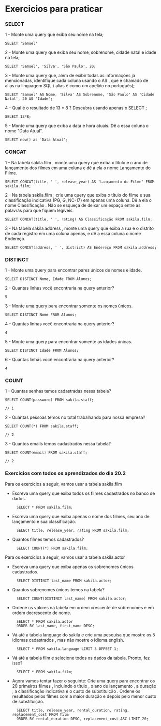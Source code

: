 # Exercicios para praticar

### SELECT

1 - Monte uma query que exiba seu nome na tela;

    SELECT 'Samuel'

2 - Monte uma query que exiba seu nome, sobrenome, cidade natal e idade na tela;

    SELECT 'Samuel', 'Silva', 'São Paulo', 20; 

3 - Monte uma query que, além de exibir todas as informações já mencionadas, identifique cada coluna usando o AS , que é chamado de alias na linguagem SQL ( alias é como um apelido no português);

    SELECT 'Samuel' AS Nome, 'Silva' AS Sobrenome, 'São Paulo' AS 'Cidade Natal', 20 AS 'Idade'; 

4 - Qual é o resultado de 13 * 8 ? Descubra usando apenas o SELECT ;

    SELECT 13*8;

5 - Monte uma query que exiba a data e hora atuais. Dê a essa coluna o nome "Data Atual".

    SELECT now() as 'Data Atual';


### CONCAT 

1 - Na tabela sakila.film , monte uma query que exiba o título e o ano de lançamento dos filmes em uma coluna e dê a ela o nome Lançamento do Filme.

    SELECT CONCAT(title, ' ', release_year) AS 'Lançamento do Filme' FROM sakila.film;

2 - Na tabela sakila.film , crie uma query que exiba o título do filme e sua classificação indicativa (PG, G, NC-17) em apenas uma coluna. Dê a ela o nome Classificação . Não se esqueça de deixar um espaço entre as palavras para que fiquem legíveis.

    SELECT CONCAT(title, ' ', rating) AS Classificação FROM sakila.film;

3 - Na tabela sakila.address , monte uma query que exiba a rua e o distrito de cada registro em uma coluna apenas, e dê a essa coluna o nome Endereço.

    SELECT CONCAT(address, ' ', district) AS Endereço FROM sakila.address;

### DISTINCT

1 - Monte uma query para encontrar pares únicos de nomes e idade.

    SELECT DISTINCT Nome, Idade FROM Alunos;

2 - Quantas linhas você encontraria na query anterior?

    5

3 - Monte uma query para encontrar somente os nomes únicos.

    SELECT DISTINCT Nome FROM Alunos;

4 - Quantas linhas você encontraria na query anterior?

    4

5 - Monte uma query para encontrar somente as idades únicas.

    SELECT DISTINCT Idade FROM Alunos;

6 - Quantas linhas você encontraria na query anterior?

    4

### COUNT 

1 - Quantas senhas temos cadastradas nessa tabela?

    SELECT COUNT(password) FROM sakila.staff;
    
    // 1

2 - Quantas pessoas temos no total trabalhando para nossa empresa?

    SELECT COUNT(*) FROM sakila.staff;

    // 2

3 - Quantos emails temos cadastrados nessa tabela?

    SELECT COUNT(email) FROM sakila.staff;

    // 2

### Exercicios com todos os aprendizados do dia 20.2

Para os exercícios a seguir, vamos usar a tabela sakila.film

* Escreva uma query que exiba todos os filmes cadastrados no banco de dados.

        SELECT * FROM sakila.film;

* Escreva uma query que exiba apenas o nome dos filmes, seu ano de lançamento e sua classificação.

        SELECT title, release_year, rating FROM sakila.film;

* Quantos filmes temos cadastrados?

        SELECT COUNT(*) FROM sakila.film;

Para os exercícios a seguir, vamos usar a tabela sakila.actor

* Escreva uma query que exiba apenas os sobrenomes únicos cadastrados.

        SELECT DISTINCT last_name FROM sakila.actor;

* Quantos sobrenomes únicos temos na tabela?

        SELECT COUNT(DISTINCT last_name) FROM sakila.actor;

* Ordene os valores na tabela em ordem crescente de sobrenomes e em ordem decrescente de nome.

        SELECT * FROM sakila.actor
        ORDER BY last_name, first_name DESC;

* Vá até a tabela language do sakila e crie uma pesquisa que mostre os 5 idiomas cadastrados , mas não mostre o idioma english.

        SELECT * FROM sakila.language LIMIT 5 OFFSET 1;

* Vá até a tabela film e selecione todos os dados da tabela. Pronto, fez isso?
    
        SELECT * FROM sakila.film;

* Agora vamos tentar fazer o seguinte: Crie uma query para encontrar os 20 primeiros filmes , incluindo o título , o ano de lançamento , a duração , a classificação indicativa e o custo de substituição . Ordene os resultados pelos filmes com a maior duração e depois pelo menor custo de substituição.

        SELECT title, release_year, rental_duration, rating, replacement_cost FROM film
        ORDER BY rental_duration DESC, replacement_cost ASC LIMIT 20;
